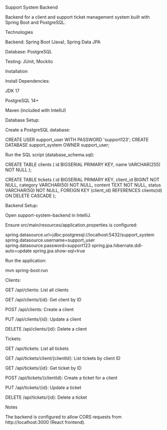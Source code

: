 Support System Backend

Backend for a client and support ticket management system built with Spring Boot and PostgreSQL.

Technologies





Backend: Spring Boot (Java), Spring Data JPA



Database: PostgreSQL



Testing: JUnit, Mockito

Installation





Install Dependencies:





JDK 17



PostgreSQL 14+



Maven (included with IntelliJ)



Database Setup:





Create a PostgreSQL database:

CREATE USER support_user WITH PASSWORD 'support123';
CREATE DATABASE support_system OWNER support_user;



Run the SQL script (database_schema.sql):

CREATE TABLE clients (
id BIGSERIAL PRIMARY KEY,
name VARCHAR(255) NOT NULL
);

CREATE TABLE tickets (
id BIGSERIAL PRIMARY KEY,
client_id BIGINT NOT NULL,
category VARCHAR(50) NOT NULL,
content TEXT NOT NULL,
status VARCHAR(50) NOT NULL,
FOREIGN KEY (client_id) REFERENCES clients(id) ON DELETE CASCADE
);



Backend Setup:





Open support-system-backend in IntelliJ.



Ensure src/main/resources/application.properties is configured:

spring.datasource.url=jdbc:postgresql://localhost:5432/support_system
spring.datasource.username=support_user
spring.datasource.password=support123
spring.jpa.hibernate.ddl-auto=update
spring.jpa.show-sql=true



Run the application:

mvn spring-boot:run

Clients:

GET /api/clients: List all clients



GET /api/clients/{id}: Get client by ID



POST /api/clients: Create a client



PUT /api/clients/{id}: Update a client



DELETE /api/clients/{id}: Delete a client



Tickets:





GET /api/tickets: List all tickets



GET /api/tickets/client/{clientId}: List tickets by client ID



GET /api/tickets/{id}: Get ticket by ID



POST /api/tickets/{clientId}: Create a ticket for a client



PUT /api/tickets/{id}: Update a ticket



DELETE /api/tickets/{id}: Delete a ticket

Notes





The backend is configured to allow CORS requests from http://localhost:3000 (React frontend).